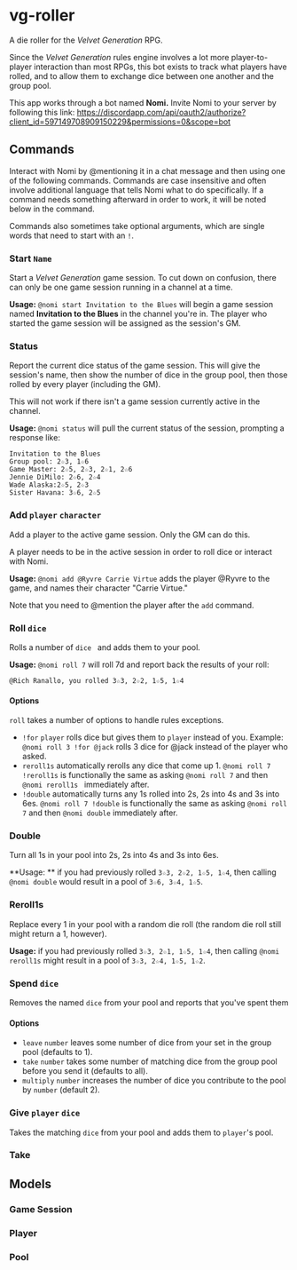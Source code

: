 # vg-roller
A die roller for the *Velvet Generation* RPG.

Since the *Velvet Generation* rules engine involves a lot more player-to-player interaction than most RPGs, this bot exists to track what players have rolled, and to allow them to exchange dice between one another and the group pool.

This app works through a bot named **Nomi.** Invite Nomi to your server by following this link: https://discordapp.com/api/oauth2/authorize?client_id=597149708909150229&permissions=0&scope=bot

## Commands

Interact with Nomi by @mentioning it in a chat message and then using one of the following commands. Commands are case insensitive and often involve additional language that tells Nomi what to do specifically. If a command needs something afterward in order to work, it will be noted below in the command.

Commands also sometimes take optional arguments, which are single words that need to start with an `!`. 

### Start `Name`

Start a *Velvet Generation* game session. To cut down on confusion, there can only be one game session running in a channel at a time.

**Usage:** `@nomi start Invitation to the Blues` will begin a game session named **Invitation to the Blues** in the channel you're in. The player who started the game session will be assigned as the session's GM.

### Status

Report the current dice status of the game session. This will give the session's name, then show the number of dice in the group pool, then those rolled by every player (including the GM).

This will not work if there isn't a game session currently active in the channel.

**Usage:** `@nomi status` will pull the current status of the session, prompting a response like:

````
Invitation to the Blues
Group pool: 2☆3, 1☆6
Game Master: 2☆5, 2☆3, 2☆1, 2☆6
Jennie DiMilo: 2☆6, 2☆4
Wade Alaska:2☆5, 2☆3
Sister Havana: 3☆6, 2☆5
````

### Add `player` `character`

Add a player to the active game session. Only the GM can do this.

A player needs to be in the active session in order to roll dice or interact with Nomi.

**Usage:** `@nomi add @Ryvre Carrie Virtue` adds the player @Ryvre to the game, and names their character "Carrie Virtue."

Note that you need to @mention the player after the `add` command.

### Roll `dice`

Rolls a number of `dice	` and adds them to your pool.

**Usage:** `@nomi roll 7` will roll 7d and report back the results of your roll:

`@Rich Ranallo, you rolled 3☆3, 2☆2, 1☆5, 1☆4`

#### Options
`roll` takes a number of options to handle rules exceptions.

* `!for` `player` rolls dice but gives them to `player` instead of you. Example: `@nomi roll 3 !for @jack` rolls 3 dice for @jack instead of the player who asked.
* `reroll1s` automatically rerolls any dice that come up 1. `@nomi roll 7 !reroll1s` is functionally the same as asking `@nomi roll 7` and then `@nomi reroll1s ` immediately after.
* `!double` automatically turns any 1s rolled into 2s, 2s into 4s and 3s into 6es. `@nomi roll 7 !double` is functionally the same as asking `@nomi roll 7` and then `@nomi double` immediately after.

### Double

Turn all 1s in your pool into 2s, 2s into 4s and 3s into 6es.

**Usage: ** if you had previously rolled `3☆3, 2☆2, 1☆5, 1☆4`, then calling `@nomi double` would result in a pool of `3☆6, 3☆4, 1☆5`.

### Reroll1s

Replace every 1 in your pool with a random die roll (the random die roll still might return a 1, however).

**Usage:** if you had previously rolled `3☆3, 2☆1, 1☆5, 1☆4`, then calling `@nomi reroll1s` might result in a pool of `3☆3, 2☆4, 1☆5, 1☆2`.

### Spend `dice`

Removes the named `dice` from your pool and reports that you've spent them

#### Options
* `leave` `number` leaves some number of dice from your set in the group pool (defaults to 1).
* `take` `number` takes some number of matching dice from the group pool before you send it (defaults to all).
* `multiply` `number` increases the number of dice you contribute to the pool by `number` (default 2).

### Give `player` `dice`

Takes the matching `dice` from your pool and adds them to `player`'s pool.

### Take


## Models

### Game Session

### Player

### Pool